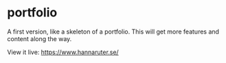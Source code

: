 # portfolio

A first version, like a skeleton of a portfolio. This will get more features and content along the way. 

View it live:
https://www.hannaruter.se/
